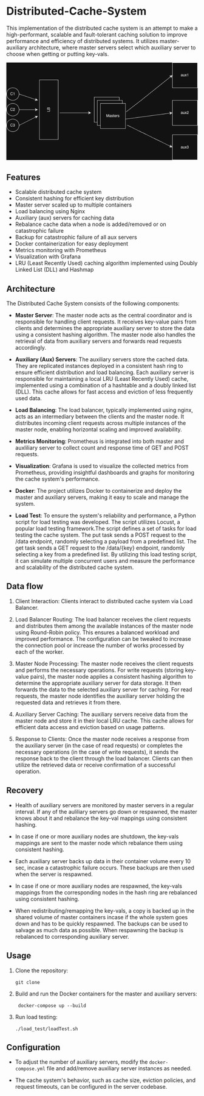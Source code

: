 
# Distributed-Cache-System
This implementation of the distributed cache system is an attempt to make a high-performant, scalable and fault-tolerant caching solution to improve performance and efficiency of distributed systems. It utilizes master-auxiliary architecture, where master servers select which auxiliary server to choose when getting or putting key-vals. 

![Architecture of Distributed Cache System](distributed-cache.png)
## Features

- Scalable distributed cache system
- Consistent hashing for efficient key distribution
- Master server scaled up to multiple containers
- Load balancing using Nginx
- Auxiliary (aux) servers for caching data
- Rebalance cache data when a node is added/removed or on catastrophic failure
- Backup for catastrophic failure of all aux servers
- Docker containerization for easy deployment
- Metrics monitoring with Prometheus
- Visualization with Grafana
- LRU (Least Recently Used) caching algorithm implemented using Doubly Linked List (DLL) and Hashmap

## Architecture

The Distributed Cache System consists of the following components:

- **Master Server**: The master node acts as the central coordinator and is responsible for handling client requests. It receives key-value pairs from clients and determines the appropriate auxiliary server to store the data using a consistent hashing algorithm. The master node also handles the retrieval of data from auxiliary servers and forwards read requests accordingly.

- **Auxiliary (Aux) Servers**: The auxiliary servers store the cached data. They are replicated instances deployed in a consistent hash ring to ensure efficient distribution and load balancing. Each auxiliary server is responsible for maintaining a local LRU (Least Recently Used) cache, implemented using a combination of a hashtable and a doubly linked list (DLL). This cache allows for fast access and eviction of less frequently used data.

- **Load Balancing**: The load balancer, typically implemented using nginx, acts as an intermediary between the clients and the master node. It distributes incoming client requests across multiple instances of the master node, enabling horizontal scaling and improved availability.

- **Metrics Monitoring**: Prometheus is integrated into both master and auxliliary server to collect count and response time of GET and POST requests.

- **Visualization**: Grafana is used to visualize the collected metrics from Prometheus, providing insightful dashboards and graphs for monitoring the cache system's performance.
  
- **Docker**: The project utilizes Docker to containerize and deploy the master and auxiliary servers, making it easy to scale and manage the system.

-  **Load Test**: To ensure the system's reliability and performance, a Python script for load testing was developed. The script utilizes Locust, a popular load testing framework.The script defines a set of tasks for load testing the cache system. The put task sends a POST request to the /data endpoint, randomly selecting a payload from a predefined list. The get task sends a GET request to the /data/{key} endpoint, randomly selecting a key from a predefined list. By utilizing this load testing script, it can simulate multiple concurrent users and measure the performance and scalability of the distributed cache system.



## Data flow

1. Client Interaction: Clients interact to distributed cache system via Load Balancer.
   
2. Load Balancer Routing: The load balancer receives the client requests and distributes them among the available instances of the master node using Round-Robin policy. This ensures a balanced workload and improved performance. The configuration can be tweaked to increase the connection pool or increase the number of works processed by each of the worker.
   
3. Master Node Processing: The master node receives the client requests and performs the necessary operations. For write requests (storing key-value pairs), the master node applies a consistent hashing algorithm to determine the appropriate auxiliary server for data storage. It then forwards the data to the selected auxiliary server for caching. For read requests, the master node identifies the auxiliary server holding the requested data and retrieves it from there.
   
4. Auxiliary Server Caching: The auxiliary servers receive data from the master node and store it in their local LRU cache. This cache allows for efficient data access and eviction based on usage patterns.
   
5. Response to Clients: Once the master node receives a response from the auxiliary server (in the case of read requests) or completes the necessary operations (in the case of write requests), it sends the response back to the client through the load balancer. Clients can then utilize the retrieved data or receive confirmation of a successful operation.

## Recovery
- Health of auxiliary servers are monitored by master servers in a regular interval. If any of the auliliary servers go down or respawned, the master knows about it and rebalance the key-val mappings using consistent hashing.
  
- In case if one or more auxiliary nodes are shutdown, the key-vals mappings are sent to the master node which rebalance them using consistent hashing. 
  
- Each auxiliary server backs up data in their container volume every 10 sec, incase a catastrophic failure occurs. These backups are then used when the server is respawned.
  
- In case if one or more auxiliary nodes are respawned, the key-vals mappings from the corresponding nodes in the hash ring are rebalanced using consistent hashing.
  
- When redistributing/remapping the key-vals, a copy is backed up in the shared volume of master containers incase if the whole system goes down and has to be quickly respawned. The backups can be used to salvage as much data as possible. When respawning the backup is rebalanced to corresponding auxiliary server.


## Usage

1. Clone the repository:
   ```
   git clone 
   ``` 
2. Build and run the Docker containers for the master and auxiliary servers:
   ```
    docker-compose up --build
   ```
3. Run load testing:
   ```
   ./load_test/loadTest.sh
   ```

## Configuration

- To adjust the number of auxiliary servers, modify the `docker-compose.yml` file and add/remove auxiliary server instances as needed.

- The cache system's behavior, such as cache size, eviction policies, and request timeouts, can be configured in the server codebase.

